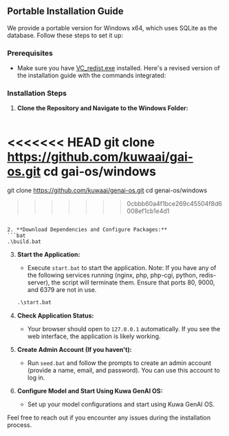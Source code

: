 ## Portable Installation Guide

We provide a portable version for Windows x64, which uses SQLite as the database. Follow these steps to set it up:

### Prerequisites
- Make sure you have [VC_redist.exe](https://learn.microsoft.com/zh-tw/cpp/windows/latest-supported-vc-redist?view=msvc-170) installed.
Here's a revised version of the installation guide with the commands integrated:

### Installation Steps

1. **Clone the Repository and Navigate to the Windows Folder:**
   ```bat
<<<<<<< HEAD
   git clone https://github.com/kuwaai/gai-os.git
   cd gai-os/windows
=======
   git clone https://github.com/kuwaai/genai-os.git
   cd genai-os/windows
>>>>>>> 0cbbb60a4f1bce269c45504f8d6008ef1cb1e4d1
   ```

2. **Download Dependencies and Configure Packages:**
   ```bat
   .\build.bat
   ```

3. **Start the Application:**
   - Execute `start.bat` to start the application. Note: If you have any of the following services running (nginx, php, php-cgi, python, redis-server), the script will terminate them. Ensure that ports 80, 9000, and 6379 are not in use.
   ```bat
   .\start.bat
   ```

4. **Check Application Status:**
   - Your browser should open to `127.0.0.1` automatically. If you see the web interface, the application is likely working.

5. **Create Admin Account (If you haven't):**
   - Run `seed.bat` and follow the prompts to create an admin account (provide a name, email, and password). You can use this account to log in.

6. **Configure Model and Start Using Kuwa GenAI OS:**
   - Set up your model configurations and start using Kuwa GenAI OS.

Feel free to reach out if you encounter any issues during the installation process.